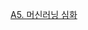 [A5. 머신러닝 심화](https://colab.research.google.com/drive/1Efhfwb4nS1nB-Oj5cZUa8qCDEMu0iH9B?usp=sharing)
